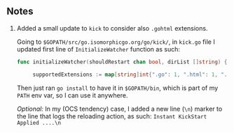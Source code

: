 ## Notes

1. Added a small update to `kick` to consider also `.gohtml` extensions.

   Going to `$GOPATH/src/go.isomorphicgo.org/go/kick/`, in `kick.go` file I updated first line of `InitializeWatcher` function as such:
   ```go
   func initializeWatcher(shouldRestart chan bool, dirList []string) {

        supportedExtensions := map[string]int{".go": 1, ".html": 1, ".tmpl": 1, ".gohtml": 1}
   ```
   Then just ran `go install` to have it in `$GOPATH/bin`, which is part of my `PATH` env var, so I can use it anywhere.
   
   _Optional:_ In my (OCS tendency) case, I added a new line (`\n`) marker to the line that logs the reloading action, as such: `Instant KickStart Applied ....\n`


